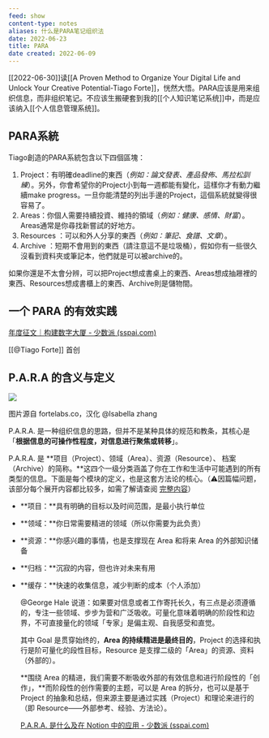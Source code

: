 ```yaml
---
feed: show
content-type: notes
aliases: 什么是PARA笔记组织法
date: 2022-06-23
title: PARA
date created: 2022-06-09
---
```


[[2022-06-30]]读[[A Proven Method to Organize Your Digital Life and Unlock Your Creative Potential-Tiago Forte]]，恍然大悟。PARA应该是用来组织信息，而非组织笔记。不应该生搬硬套到我的[[个人知识笔记系统]]中，而是应该纳入[[个人信息管理系统]]。

## PARA系統

Tiago創造的PARA系統包含以下四個區塊：

1.  Project：有明確deadline的東西（_例如：論文發表、產品發佈、馬拉松訓練_）。另外，你會希望你的Project小到每一週都能有變化，這樣你才有動力繼續make progress。一旦你能清楚的列出手邊的Project，這個系統就變得很容易了。
2.  Areas：你個人需要持續投資、維持的領域（_例如：健康、感情、財富_）。Areas通常是你尋找新嘗試的好地方。
3.  Resources ：可以和外人分享的東西（_例如：筆記、食譜、文章_）。
4.  Archive ：短期不會用到的東西（請注意這不是垃圾桶），假如你有一些很久沒看到資料夾或筆記本，他們就是可以被archive的。

如果你還是不太會分辨，可以把Project想成書桌上的東西、Areas想成抽屜裡的東西、Resources想成書櫃上的東西、Archive則是儲物間。


## 一个 PARA 的有效实践

[年度征文｜构建数字大厦 - 少数派 (sspai.com)](https://sspai.com/post/71707)

[[@Tiago Forte]] 首创

## P.A.R.A 的含义与定义

![](https://cdn.sspai.com/2020/07/19/f4332cfd92d87d2926dfbdfa435a4626.png?imageView2/2/w/1120/q/90/interlace/1/ignore-error/1)

图片源自 fortelabs.co，汉化 @Isabella zhang

P.A.R.A. 是一种组织信息的思路，但并不是某种具体的规范和教条，其核心是「**根据信息的可操作性程度，对信息进行聚焦或转移**」。

P.A.R.A. 是 **项目（Project）、领域（Area）、资源（Resource）、 档案（Archive）的简称。**这四个一级分类涵盖了你在工作和生活中可能遇到的所有类型的信息。下面是每个模块的定义，也是这套方法论的核心。（⚠️因篇幅问题，该部分每个展开内容都比较多，如需了解请查阅 [完整内容](https://index.pmthinking.com/P-A-R-A-Notion-19909e5aac3049d887197dcfb1e97fd5)）

- **项目：**具有明确的目标以及时间范围，是最小执行单位
- **领域：**你日常需要精进的领域（所以你需要为此负责）
- **资源：**你感兴趣的事情，也是支撑现在 Area 和将来 Area 的外部知识储备
- **归档：**沉寂的内容，但也许对未来有用
- **缓存：**快速的收集信息，减少判断的成本（个人添加）
  
  @George Hale 说道：如果要对信息或者工作寄托长久，有三点是必须遵循的，专注一些领域、步步为营和广泛吸收。可量化意味着明确的阶段性和边界，不可直接量化的领域「专家」是偏主观、自我感受和直觉。
  
  其中 Goal 是贯穿始终的，**Area 的持续精进是最终目的**，Project 的选择和执行是阶可量化的段性目标，Resource 是支撑二级的「Area」的资源、资料（外部的）。
  
  **围绕 Area 的精进，我们需要不断吸收外部的有效信息和进行阶段性的「创作」，**而阶段性的创作需要的主题，可以是 Area 的拆分，也可以是基于 Project 的抽象和总结，但来源主要是通过实践（Project）和理论来进行的（即 Resource——外部参考、经验、方法论）。
  
  [P.A.R.A. 是什么及在 Notion 中的应用 - 少数派 (sspai.com)](https://sspai.com/post/61459)
